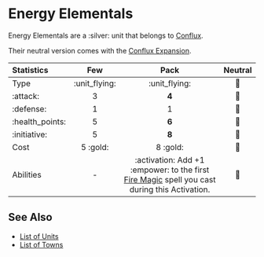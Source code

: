 # Energy Elementals

Energy Elementals are a :silver: unit that belongs to [Conflux](../towns/conflux.md).

Their neutral version comes with the [Conflux Expansion](../content.md).


| Statistics | Few | Pack | Neutral |
| :--- | :---: | :---: | :---: |
| Type | :unit_flying: | :unit_flying: | 🚧 |
| :attack: | 3 | **4** | 🚧 |
| :defense: | 1 | 1 | 🚧 |
| :health_points: | 5 | **6** | 🚧 |
| :initiative: | 5 | **8** | 🚧 |
| Cost | 5 :gold: | 8 :gold: | 🚧 |
| Abilities | - | :activation: Add +1 :empower: to the first [Fire Magic](spells/school_of_fire_magic.md) spell you cast during this Activation. | 🚧 |


## See Also

- [List of Units](../units.md)
- [List of Towns](../towns.md)
